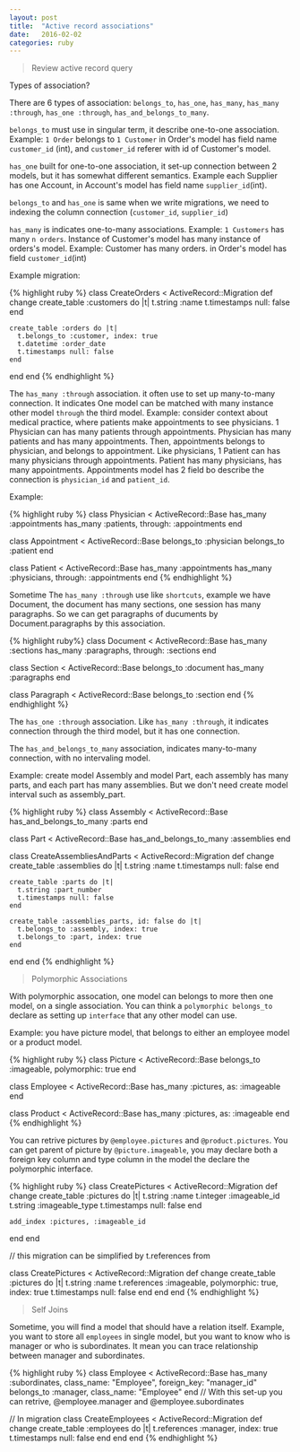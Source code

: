 ```yaml
---
layout: post
title:  "Active record associations"
date:   2016-02-02
categories: ruby
---
```


> Review active record query

Types of association?

There are 6 types of association: `belongs_to`, `has_one`, `has_many`, `has_many :through`, `has_one :through`, `has_and_belongs_to_many`.

`belongs_to` must use in singular term, it describe one-to-one association. Example: `1 Order` belongs to `1 Customer`
in Order's model has field name `customer_id` (int), and `customer_id` referer with id of Customer's model.

`has_one` built for one-to-one association, it set-up connection between 2 models, but it has somewhat different semantics.
Example each Supplier has one Account, in Account's model has field name `supplier_id`(int).

`belongs_to` and `has_one` is same when we write migrations, we need to indexing the column connection (`customer_id`, `supplier_id`)

`has_many` is indicates one-to-many associations. Example: `1 Customers` has many `n orders`. Instance of Customer's model has many instance of orders's model.
Example: Customer has many orders. in Order's model has field `customer_id`(int)

Example migration:

{% highlight ruby %}
class CreateOrders < ActiveRecord::Migration
  def change
    create_table :customers do |t|
      t.string :name
      t.timestamps null: false
    end

    create_table :orders do |t|
      t.belongs_to :customer, index: true
      t.datetime :order_date
      t.timestamps null: false
    end
  end
end
{% endhighlight %}

The `has_many :through` association. it often use to set up many-to-many connection. It indicates One model can be matched with many instance other model `through` the third model.
Example: consider context about medical practice, where patients make appointments to see physicians. 1 Physician can has many patients through appointments. Physician has many patients and has many appointments. Then, appointments belongs to physician, and belongs to appointment. Like physicians, 1 Patient can has many physicians through appointments. Patient has many physicians, has many appointments.
Appointments model has 2 field bo describe the connection is `physician_id` and `patient_id`.

Example:

{% highlight ruby %}
class Physician < ActiveRecord::Base
  has_many :appointments
  has_many :patients, through: :appointments
end

class Appointment < ActiveRecord::Base
  belongs_to :physician
  belongs_to :patient
end

class Patient < ActiveRecord::Base
  has_many :appointments
  has_many :physicians, through: :appointments
end
{% endhighlight %}

Sometime The `has_many :through` use like `shortcuts`, example we have Document, the document has many sections, one session has many paragraphs. So we can get paragraphs of ducuments by Document.paragraphs by this association.

{% highlight ruby%}
class Document < ActiveRecord::Base
  has_many :sections
  has_many :paragraphs, through: :sections
end

class Section < ActiveRecord::Base
  belongs_to :document
  has_many :paragraphs
end

class Paragraph < ActiveRecord::Base
  belongs_to :section
end
{% endhighlight %}

The `has_one :through` association. Like `has_many :through`, it indicates connection through the third model, but it has one connection.

The `has_and_belongs_to_many` association, indicates many-to-many connection, with no intervaling model.

Example: create model Assembly and model Part, each assembly has many parts, and each part has many assemblies. But we don't need create model interval such as assembly_part.

{% highlight ruby %}
class Assembly < ActiveRecord::Base
  has_and_belongs_to_many :parts
end

class Part < ActiveRecord::Base
  has_and_belongs_to_many :assemblies
end

class CreateAssembliesAndParts < ActiveRecord::Migration
  def change
    create_table :assemblies do |t|
      t.string :name
      t.timestamps null: false
    end

    create_table :parts do |t|
      t.string :part_number
      t.timestamps null: false
    end

    create_table :assemblies_parts, id: false do |t|
      t.belongs_to :assembly, index: true
      t.belongs_to :part, index: true
    end
  end
end
{% endhighlight %}

> Polymorphic Associations

With polymorphic assocation, one model can belongs to more then one model, on a single association. You can think a `polymorphic belongs_to` declare as setting up `interface` that any other model can use.

Example: you have picture model, that belongs to either an employee model or a product model.

{% highlight ruby %}
class Picture < ActiveRecord::Base
  belongs_to :imageable, polymorphic: true
end

class Employee < ActiveRecord::Base
  has_many :pictures, as: :imageable
end

class Product < ActiveRecord::Base
  has_many :pictures, as: :imageable
end
{% endhighlight %}

You can retrive pictures by `@employee.pictures` and `@product.pictures`.
You can get parent of picture by `@picture.imageable`, you may declare both a foreign key column and type column in the model the declare the polymorphic interface.

{% highlight ruby %}
class CreatePictures < ActiveRecord::Migration
  def change
    create_table :pictures do |t|
      t.string :name
      t.integer :imageable_id
      t.string :imageable_type
      t.timestamps null: false
    end

    add_index :pictures, :imageable_id
  end
end

// this migration can be simplified by t.references from

class CreatePictures < ActiveRecord::Migration
  def change
    create_table :pictures do |t|
      t.string :name
      t.references :imageable, polymorphic: true, index: true
      t.timestamps null: false
    end
  end
end
{% endhighlight %}

> Self Joins

Sometime, you will find a model that should have a relation itself. Example, you want to store all `employees` in single model, but you want to know who is manager or who is subordinates. It mean you can trace relationship between manager and subordinates.

{% highlight ruby %}
class Employee < ActiveRecord::Base
  has_many :subordinates, class_name: "Employee", foreign_key: "manager_id"
  belongs_to :manager, class_name: "Employee"
end
// With this set-up you can retrive, @employee.manager and @employee.subordinates

// In migration
class CreateEmployees < ActiveRecord::Migration
  def change
    create_table :employees do |t|
      t.references :manager, index: true
      t.timestamps null: false
    end
  end
end
{% endhighlight %}
